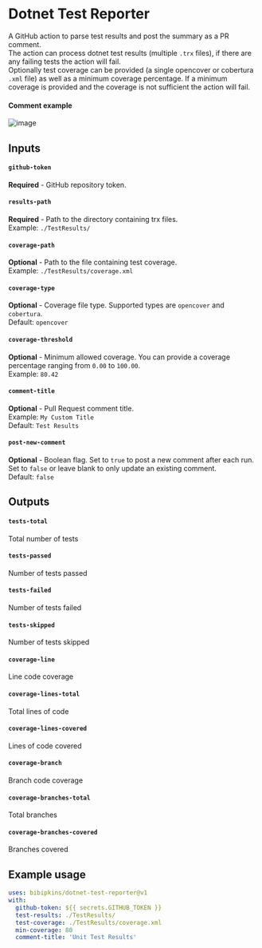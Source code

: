 # Dotnet Test Reporter
A GitHub action to parse test results and post the summary as a PR comment.
<br/>The action can process dotnet test results (multiple `.trx` files), if there are any failing tests the action will fail.
<br/>Optionally test coverage can be provided (a single opencover or cobertura `.xml` file) as well as a minimum coverage percentage.
If a minimum coverage is provided and the coverage is not sufficient the action will fail.
#### Comment example
![image](https://user-images.githubusercontent.com/16402446/204162082-2ac245f5-5797-432e-8f88-1252de3aaa16.png)

## Inputs

#### `github-token`
**Required** - GitHub repository token.

#### `results-path`
**Required** - Path to the directory containing trx files.
<br/>Example: `./TestResults/`

#### `coverage-path`
**Optional** - Path to the file containing test coverage.
<br/>Example: `./TestResults/coverage.xml`

#### `coverage-type`
**Optional** - Coverage file type. Supported types are `opencover` and `cobertura`.
<br/>Default: `opencover`

#### `coverage-threshold`
**Optional** - Minimum allowed coverage. You can provide a coverage percentage ranging from `0.00` to `100.00`.
<br/>Example: `80.42`

#### `comment-title`
**Optional** - Pull Request comment title.
<br/>Example: `My Custom Title`
<br/>Default: `Test Results`

#### `post-new-comment`
**Optional** - Boolean flag. 
Set to `true` to post a new comment after each run. 
Set to `false` or leave blank to only update an existing comment.
<br/>Default: `false`

## Outputs

#### `tests-total`
Total number of tests

#### `tests-passed`
Number of tests passed

#### `tests-failed`
Number of tests failed

#### `tests-skipped`
Number of tests skipped

#### `coverage-line`
Line code coverage

#### `coverage-lines-total`
Total lines of code

#### `coverage-lines-covered`
Lines of code covered

#### `coverage-branch`
Branch code coverage

#### `coverage-branches-total`
Total branches

#### `coverage-branches-covered`
Branches covered

## Example usage

```yaml
uses: bibipkins/dotnet-test-reporter@v1
with:
  github-token: ${{ secrets.GITHUB_TOKEN }}
  test-results: ./TestResults/
  test-coverage: ./TestResults/coverage.xml
  min-coverage: 80
  comment-title: 'Unit Test Results'
```
